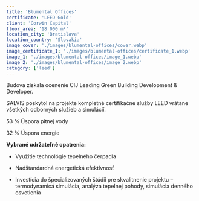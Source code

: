 ```yaml
---
title: 'Blumental Offices'
certificate: 'LEED Gold'
client: 'Corwin Capital'
floor_area: '18 000 m²'
location_city: 'Bratislava'
location_country: 'Slovakia'
image_cover: './images/blumental-offices/cover.webp'
image_certificate_1: './images/blumental-offices/certificate_1.webp'
image_1: './images/blumental-offices/image_1.webp'
image_2: './images/blumental-offices/image_2.webp'
category: ['leed']
---
```


Budova získala ocenenie CIJ Leading Green Building Development & Developer.

SALVIS poskytol na projekte kompletné certifikačné služby LEED vrátane všetkých odborných služieb a simulácií.

53 % Úspora pitnej vody

32 % Úspora energie

**Vybrané udržateľné opatrenia:**

- Využitie technológie tepelného čerpadla

- Nadštandardná energetická efektívnosť

- Investícia do špecializovaných štúdií pre skvalitnenie projektu –termodynamicá simulácia, analýza tepelnej pohody, simulácia denného osvetlenia
